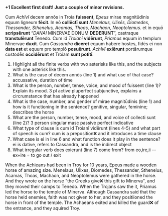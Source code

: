**+1 Excellent first draft!  Just a couple of minor revisions.**

Cum *Achīvī* decem annōs in Troia **fuissent**, *Epeus* mirae magnitūdinis equum ligneum **fēcit**. In eō **collēctī sunt** *Menelaus, Ulixēs, Diomedes, Thessander, Sthenelus, Acamas, Thoas, Machaon, Neoptolemus*. et in equō **scripsērunt** “*DANAI* MINERVAE DONUM **DEDERUNT**”, castraque **transtulērunt** Tenedo. Cum id *Troianī* **vidērunt**, *Priamus* equum in templum Minervae **duxit**. Cum *Cassandra* **diceret** equum habere hostes, fidēs eī non **data est** et equum pro templō **posuērunt**. *Achīvī* **exiērunt** portārumque custodēs **occidērunt** et Troiam **sunt potitī**.



1. Highlight all the finite verbs with two asterisks like this, and the subjects with one asterisk like this.
2. What is the case of decem annōs (line 1) and what use of that case? accussative, duration of time
3. What is the person, number, tense, voice, and mood of fuissent (line 1)? Explain its mood. 3 pl active pluperfect subjunctive, explains a circrumstance that has already happened 
4. What is the case, number, and gender of mirae magnitūdinis (line 1) and how is it functioning in the sentence? genitive, singular, feminine; describes the horse
5. What are the person, number, tense, mood, and voice of collecti sunt (line 2)? 3 person singular masc passive perfect indicative
6. What type of clause is cum id Troianī vidērunt (lines 4-5) and what part of speech is cum? cum is a preposition❌ and it introduces a time clause
7. What case is ei in line 6 and what function does it play in the sentence? ei is dative, refers to Cassandra, and is the indirect object
8. What irregular verb does exierunt (line 7) come from? from eo,ire,ii -- ex+ire = to go out / exit 



When the Achieans had been in Troy for 10 years, Epeus made a wooden horse of amazing size. Menelaus, Ulixes, Diomedes, Thessander, Sthenelus, Acamas, Thoas, Machaon, and Neoptolemus were gathered in the horse. And they wrote on the horse "the Greeks give❌ this gift to Minerva", and they moved their camps to Tenedo. When the Trojans saw the it, Priamus led the horse to the temple of Minerva. Although Cassandra said that the horse held enemies, faith was not given to her, and they positiioned the horse in front of the temple. The Achaeans exited and killed the guard❌ of the entrance, and they aquired Troy. 

